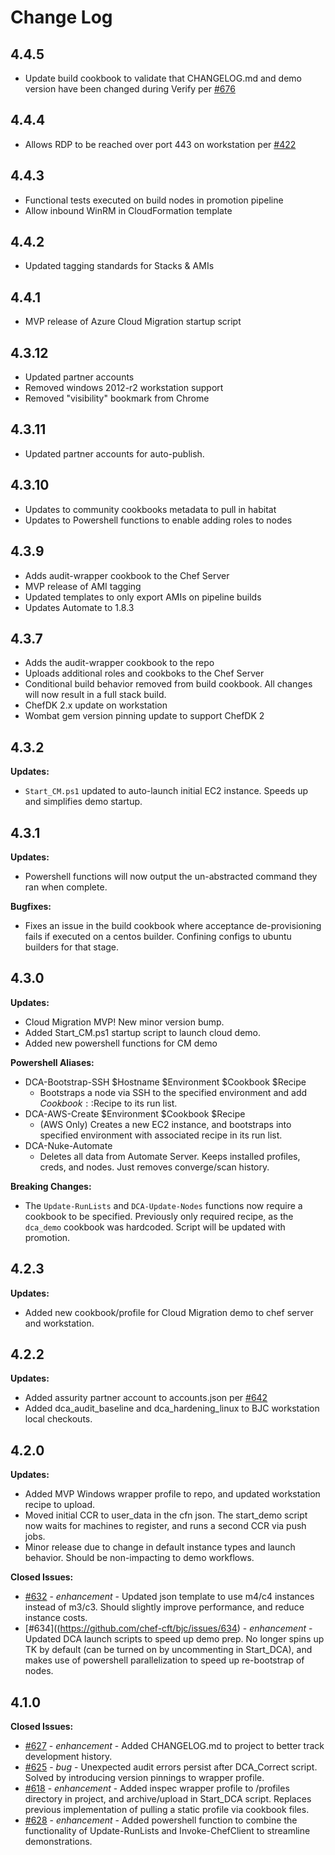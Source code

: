 # Change Log

## 4.4.5
- Update build cookbook to validate that CHANGELOG.md and demo version have been changed during Verify per [\#676](https://github.com/chef-cft/bjc/issues/676)

## 4.4.4
- Allows RDP to be reached over port 443 on workstation per [\#422](https://github.com/chef-cft/bjc/issues/422)

## 4.4.3
- Functional tests executed on build nodes in promotion pipeline
- Allow inbound WinRM in CloudFormation template

## 4.4.2
- Updated tagging standards for Stacks & AMIs

## 4.4.1
- MVP release of Azure Cloud Migration startup script

## 4.3.12
- Updated partner accounts
- Removed windows 2012-r2 workstation support
- Removed "visibility" bookmark from Chrome

## 4.3.11
- Updated partner accounts for auto-publish.

## 4.3.10
- Updates to community cookbooks metadata to pull in habitat
- Updates to Powershell functions to enable adding roles to nodes

## 4.3.9
- Adds audit-wrapper cookbook to the Chef Server
- MVP release of AMI tagging
- Updated templates to only export AMIs on pipeline builds
- Updates Automate to 1.8.3

## 4.3.7
- Adds the audit-wrapper cookbook to the repo
- Uploads additional roles and cookboks to the Chef Server
- Conditional build behavior removed from build cookbook. All changes will now result in a full stack build.
- ChefDK 2.x update on workstation
- Wombat gem version pinning update to support ChefDK 2

## 4.3.2

**Updates:**
- `Start_CM.ps1` updated to auto-launch initial EC2 instance. Speeds up and simplifies demo startup.

## 4.3.1

**Updates:**
- Powershell functions will now output the un-abstracted command they ran when complete.

**Bugfixes:**
- Fixes an issue in the build cookbook where acceptance de-provisioning fails if executed on a centos builder. Confining configs to ubuntu builders for that stage.

## 4.3.0

**Updates:**
- Cloud Migration MVP! New minor version bump.
- Added Start_CM.ps1 startup script to launch cloud demo.
- Added new powershell functions for CM demo

**Powershell Aliases:**
- DCA-Bootstrap-SSH $Hostname $Environment $Cookbook $Recipe
  - Bootstraps a node via SSH to the specified environment and add $Cookbook::$Recipe to its run list.
- DCA-AWS-Create $Environment $Cookbook $Recipe
  - (AWS Only) Creates a new EC2 instance, and bootstraps into specified environment with associated recipe in its run list.
- DCA-Nuke-Automate
  - Deletes all data from Automate Server. Keeps installed profiles, creds, and nodes. Just removes converge/scan history.

**Breaking Changes:**
- The `Update-RunLists` and `DCA-Update-Nodes` functions now require a cookbook to be specified. Previously only required recipe, as the `dca_demo` cookbook was hardcoded. Script will be updated with promotion.


## 4.2.3

**Updates:**
- Added new cookbook/profile for Cloud Migration demo to chef server and workstation.

## 4.2.2

**Updates:**
- Added assurity partner account to accounts.json per [\#642](https://github.com/chef-cft/bjc/pull/642)
- Added dca_audit_baseline and dca_hardening_linux to BJC workstation local checkouts.

## 4.2.0

**Updates:**
- Added MVP Windows wrapper profile to repo, and updated workstation recipe to upload.
- Moved initial CCR to user_data in the cfn json. The start_demo script now waits for machines to register, and runs a second CCR via push jobs.
- Minor release due to change in default instance types and launch behavior. Should be non-impacting to demo workflows.

**Closed Issues:**
- [\#632](https://github.com/chef-cft/bjc/issues/632) - *enhancement* - Updated json template to use m4/c4 instances instead of m3/c3. Should slightly improve performance, and reduce instance costs.
- [\#634]((https://github.com/chef-cft/bjc/issues/634) - *enhancement* - Updated DCA launch scripts to speed up demo prep. No longer spins up TK by default (can be turned on by uncommenting in Start_DCA), and makes use of powershell parallelization to speed up re-bootstrap of nodes.

## 4.1.0

**Closed Issues:**
- [\#627](https://github.com/chef-cft/bjc/issues/627) - *enhancement* - Added CHANGELOG.md to project to better track development history.
- [\#625](https://github.com/chef-cft/bjc/issues/625) - *bug* - Unexpected audit errors persist after DCA_Correct script. Solved by introducing version pinnings to wrapper profile.
- [\#618](https://github.com/chef-cft/bjc/issues/618) - *enhancement* - Added inspec wrapper profile to /profiles directory in project, and archive/upload in Start_DCA script. Replaces previous implementation of pulling a static profile via cookbook files.
- [\#628](https://github.com/chef-cft/bjc/issues/627) - *enhancement* - Added powershell function to combine the functionality of Update-RunLists and Invoke-ChefClient to streamline demonstrations.
